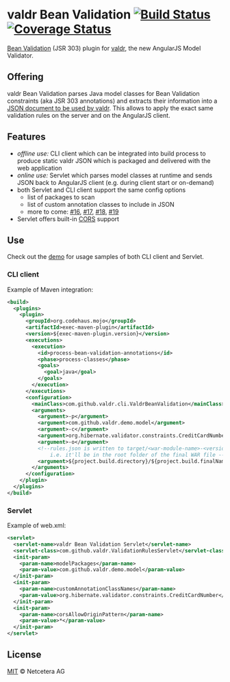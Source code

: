 # valdr Bean Validation [![Build Status](https://travis-ci.org/netceteragroup/valdr-bean-validation.svg?branch=master)](https://travis-ci.org/netceteragroup/valdr-bean-validation) [![Coverage Status](https://coveralls.io/repos/netceteragroup/valdr-bean-validation/badge.png?branch=master)](https://coveralls.io/r/netceteragroup/valdr-bean-validation?branch=master)

[Bean Validation](http://beanvalidation.org/) (JSR 303) plugin for [valdr](https://github.com/netceteragroup/valdr),
the new AngularJS Model Validator.

## Offering

valdr Bean Validation parses Java model classes for Bean Validation constraints (aka JSR 303 annotations)
and extracts their information into a [JSON document to be used by valdr](https://github.com/netceteragroup/valdr#constraints-json). This allows to apply the exact same
validation rules on the server and on the AngularJS client.

## Features

- _offline use:_ CLI client which can be integrated into build process to produce static valdr JSON which is packaged
and delivered with the web application
- _online use:_ Servlet which parses model classes at runtime and sends JSON back to AngularJS client (e.g. during
client start or on-demand)
- both Servlet and CLI client support the same config options
  - list of packages to scan
  - list of custom annotation classes to include in JSON
  - more to come: [#16](/../../issues/16), [#17](/../../issues/17), [#18](/../../issues/18), [#19](/../../issues/19)
- Servlet offers built-in [CORS](http://en.wikipedia.org/wiki/Cross-origin_resource_sharing) support

## Use

Check out the [demo](valdr-bean-validation-demo) for usage samples of both CLI client and Servlet.

### CLI client

Example of Maven integration:
```xml
<build>
  <plugins>
    <plugin>
      <groupId>org.codehaus.mojo</groupId>
      <artifactId>exec-maven-plugin</artifactId>
      <version>${exec-maven-plugin.version}</version>
      <executions>
        <execution>
          <id>process-bean-validation-annotations</id>
          <phase>process-classes</phase>
          <goals>
            <goal>java</goal>
          </goals>
        </execution>
      </executions>
      <configuration>
        <mainClass>com.github.valdr.cli.ValdrBeanValidation</mainClass>
        <arguments>
          <argument>-p</argument>
          <argument>com.github.valdr.demo.model</argument>
          <argument>-c</argument>
          <argument>org.hibernate.validator.constraints.CreditCardNumber</argument>
          <argument>-o</argument>
          <!--rules.json is written to target/<war-module-name>-<version>
              i.e. it'll be in the root folder of the final WAR file -->
          <argument>${project.build.directory}/${project.build.finalName}/rules.json</argument>
        </arguments>
      </configuration>
    </plugin>
  </plugins>
</build>
```

### Servlet

Example of web.xml:
```xml
<servlet>
  <servlet-name>valdr Bean Validation Servlet</servlet-name>
  <servlet-class>com.github.valdr.ValidationRulesServlet</servlet-class>
  <init-param>
    <param-name>modelPackages</param-name>
    <param-value>com.github.valdr.demo.model</param-value>
  </init-param>
  <init-param>
    <param-name>customAnnotationClassNames</param-name>
    <param-value>org.hibernate.validator.constraints.CreditCardNumber</param-value>
  </init-param>
  <init-param>
    <param-name>corsAllowOriginPattern</param-name>
    <param-value>*</param-value>
  </init-param>
</servlet>
```

## License

[MIT](http://opensource.org/licenses/MIT) © Netcetera AG
